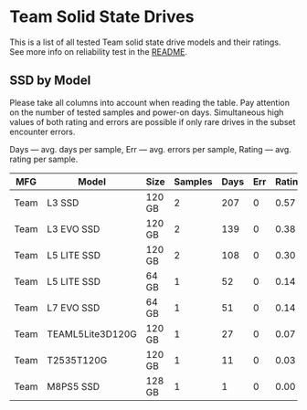 Team Solid State Drives
=======================

This is a list of all tested Team solid state drive models and their ratings. See
more info on reliability test in the [README](https://github.com/linuxhw/SMART).

SSD by Model
------------

Please take all columns into account when reading the table. Pay attention on the
number of tested samples and power-on days. Simultaneous high values of both rating
and errors are possible if only rare drives in the subset encounter errors.

Days   — avg. days per sample,
Err    — avg. errors per sample,
Rating — avg. rating per sample.

| MFG       | Model              | Size   | Samples | Days  | Err   | Rating |
|-----------|--------------------|--------|---------|-------|-------|--------|
| Team      | L3 SSD             | 120 GB | 2       | 207   | 0     | 0.57   |
| Team      | L3 EVO SSD         | 120 GB | 2       | 139   | 0     | 0.38   |
| Team      | L5 LITE SSD        | 120 GB | 2       | 108   | 0     | 0.30   |
| Team      | L5 LITE SSD        | 64 GB  | 1       | 52    | 0     | 0.14   |
| Team      | L7 EVO SSD         | 64 GB  | 1       | 51    | 0     | 0.14   |
| Team      | TEAML5Lite3D120G   | 120 GB | 1       | 27    | 0     | 0.07   |
| Team      | T2535T120G         | 120 GB | 1       | 11    | 0     | 0.03   |
| Team      | M8PS5 SSD          | 128 GB | 1       | 1     | 0     | 0.00   |
